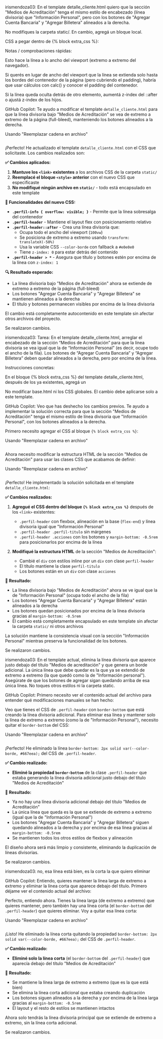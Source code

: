 irismendoza03: En el template detalle_cliente.html quiero que la sección "Medios de Acreditación" tenga el mismo estilo de encabezado (línea divisoria) que "Información Personal", pero con los botones de "Agregar Cuenta Bancaria" y "Agregar Billetera" alineados a la derecha.

No modifiques la carpeta static/.
En cambio, agregá un bloque <style> dentro de {% block extra_css %} en este template para aplicar los estilos necesarios.

Los estilos que necesito dentro de ese bloque son:

.perfil-header {
    display: flex;
    justify-content: space-between;
    align-items: center;
    margin-bottom: 1.5rem;
    border-bottom: 2px solid var(--color-borde);
    padding-bottom: 0.5rem;
}

.perfil-header .perfil-titulo {
    margin: 0;
}

.perfil-header .acciones {
    display: flex;
    gap: 0.5rem;
}


Así el cambio queda encapsulado en este template sin afectar otros.

GitHub Copilot: Te ayudo a modificar el template `detalle_cliente.html` para que la sección "Medios de Acreditación" tenga el mismo estilo de encabezado con línea divisoria que "Información Personal", y los botones alineados a la derecha. 

Usando "Reemplazar cadena en archivo"


```

```


Usando "Reemplazar cadena en archivo"


```

```
¡Perfecto! He realizado los cambios solicitados en el template `detalle_cliente.html`:

1. **Agregué el bloque `<style>` dentro de `{% block extra_css %}`** con los estilos que especificaste:
   - `.perfil-header` para el contenedor del encabezado con flexbox
   - `.perfil-header .perfil-titulo` para eliminar márgenes del título
   - `.perfil-header .acciones` para el contenedor de los botones con espacio entre ellos

2. **Modifiqué la estructura HTML** de la sección "Medios de Acreditación":
   - Reemplacé el `div` con estilos inline por un `div` con clase `perfil-header`
   - El título `h2` mantiene su clase `perfil-titulo`
   - Los botones ahora están en un `div` con clase `acciones`

Ahora la sección "Medios de Acreditación" tendrá:
- El mismo estilo de encabezado con línea divisoria que "Información Personal"
- Los botones "Agregar Cuenta Bancaria" y "Agregar Billetera" alineados a la derecha
- Todo encapsulado en este template sin afectar otros archivos

Los estilos utilizan variables CSS (`var(--color-borde)`) para mantener consistencia con el tema actual (claro/oscuro).

Se realizaron cambios.

irismendoza03: Tarea: En el template detalle_cliente.html (sin tocar la carpeta static/) quiero que la línea divisoria bajo el encabezado "Medios de Acreditación" se vea de extremo a extremo de la página (full-bleed), manteniendo los botones alineados a la derecha.

Instrucciones concretas:

Abrí detalle_cliente.html.

Dentro del bloque {% block extra_css %} (donde ya se cargan los CSS), agregá —después de los <link> existentes— un bloque <style> con el CSS que sigue. No modifiques ningún archivo dentro de static/.

Asegurate de no eliminar los <link> a los archivos CSS; sólo añadir el <style>...</style> local.

CSS a pegar dentro de {% block extra_css %}:

<style>
/* hace que la línea del header sea full-bleed (extremo a extremo) */
.perfil-info { overflow: visible; } /* permite que la línea sobresalga del contenedor */
.perfil-header {
  position: relative;
  display: flex;
  justify-content: space-between;
  align-items: center;
  margin-bottom: 1.5rem;
  padding-bottom: 0.5rem;
}

/* línea que ocupa todo el ancho del viewport */
.perfil-header::after {
  content: "";
  position: absolute;
  left: 50%;
  bottom: 0;
  width: 100vw;                /* full viewport width */
  height: 2px;                /* grosor de la línea */
  background: var(--color-borde, #e0e0e0); /* usa variable si existe, sino color por defecto */
  transform: translateX(-50%); /* centra la barra en el viewport */
  pointer-events: none;
  z-index: 0;
}

/* mantener título y botones por encima de la línea */
.perfil-header > * {
  position: relative;
  z-index: 1;
}
</style>


Notas / comprobaciones rápidas:

Esto hace la línea a lo ancho del viewport (extremo a extremo del navegador).

Si querés en lugar de ancho del viewport que la línea se extienda solo hasta los bordes del contenedor de la página (pero cubriendo el padding), habría que usar cálculos con calc() y conocer el padding del contenedor.

Si la línea queda oculta detrás de otro elemento, aumentá z-index del ::after o ajustá z-index de los hijos.

GitHub Copilot: Te ayudo a modificar el template `detalle_cliente.html` para que la línea divisoria bajo "Medios de Acreditación" se vea de extremo a extremo de la página (full-bleed), manteniendo los botones alineados a la derecha. 

Usando "Reemplazar cadena en archivo"


```

```
¡Perfecto! He actualizado el template `detalle_cliente.html` con el CSS que solicitaste. Los cambios realizados son:

**✅ Cambios aplicados:**

1. **Mantuve los `<link>` existentes** a los archivos CSS de la carpeta `static/`
2. **Reemplacé el bloque `<style>` anterior** con el nuevo CSS que especificaste
3. **No modifiqué ningún archivo en `static/`** - todo está encapsulado en este template

**🎯 Funcionalidades del nuevo CSS:**

- **`.perfil-info { overflow: visible; }`** - Permite que la línea sobresalga del contenedor
- **`.perfil-header`** - Mantiene el layout flex con posicionamiento relativo
- **`.perfil-header::after`** - Crea una línea divisoria que:
  - Ocupa todo el ancho del viewport (`100vw`)
  - Se posiciona de extremo a extremo usando `transform: translateX(-50%)`
  - Usa la variable CSS `--color-borde` con fallback a `#e0e0e0`
  - Tiene `z-index: 0` para estar detrás del contenido
- **`.perfil-header > *`** - Asegura que título y botones estén por encima de la línea con `z-index: 1`

**🔍 Resultado esperado:**
- La línea divisoria bajo "Medios de Acreditación" ahora se extiende de extremo a extremo de la página (full-bleed)
- Los botones "Agregar Cuenta Bancaria" y "Agregar Billetera" se mantienen alineados a la derecha
- El título y botones permanecen visibles por encima de la línea divisoria

El cambio está completamente autocontenido en este template sin afectar otros archivos del proyecto.

Se realizaron cambios.

irismendoza03: Tarea: En el template detalle_cliente.html, arreglar el encabezado de la sección “Medios de Acreditación” para que la línea divisoria se vea igual que la de “Información Personal” (es decir, ocupe todo el ancho de la fila). Los botones de “Agregar Cuenta Bancaria” y “Agregar Billetera” deben quedar alineados a la derecha, pero por encima de la línea.

Instrucciones concretas:

En el bloque {% block extra_css %} del template detalle_cliente.html, después de los <link> ya existentes, agregá un <style> con el siguiente CSS (no tocar carpeta static/):

<style>
.perfil-header {
  display: flex;
  justify-content: space-between;
  align-items: flex-end;  /* alinea título y botones en la base */
  border-bottom: 2px solid var(--color-borde, #e0e0e0); /* misma línea que en Información Personal */
  margin-bottom: 1.5rem;
  padding-bottom: 0.5rem;
}

.perfil-header .perfil-titulo {
  margin: 0;
}

.perfil-header .acciones {
  display: flex;
  gap: 0.5rem;
  margin-bottom: -0.5rem; /* sube los botones para que queden por encima de la línea */
}
</style>


No modificar base.html ni los CSS globales. El cambio debe aplicarse solo a este template.

GitHub Copilot: Veo que has deshecho los cambios previos. Te ayudo a implementar la solución correcta para que la sección "Medios de Acreditación" tenga el mismo estilo de línea divisoria que "Información Personal", con los botones alineados a la derecha.

Primero necesito agregar el CSS al bloque `{% block extra_css %}`: 

Usando "Reemplazar cadena en archivo"


```

```
Ahora necesito modificar la estructura HTML de la sección "Medios de Acreditación" para usar las clases CSS que acabamos de definir: 

Usando "Reemplazar cadena en archivo"


```

```
¡Perfecto! He implementado la solución solicitada en el template `detalle_cliente.html`:

**✅ Cambios realizados:**

1. **Agregué el CSS dentro del bloque `{% block extra_css %}`** después de los `<link>` existentes:
   - `.perfil-header` con flexbox, alineación en la base (`flex-end`) y línea divisoria igual que "Información Personal"
   - `.perfil-header .perfil-titulo` sin márgenes
   - `.perfil-header .acciones` con los botones y `margin-bottom: -0.5rem` para posicionarlos por encima de la línea

2. **Modifiqué la estructura HTML** de la sección "Medios de Acreditación":
   - Cambié el `div` con estilos inline por un `div` con clase `perfil-header`
   - El título mantiene la clase `perfil-titulo`
   - Los botones están en un `div` con clase `acciones`

**🎯 Resultado:**
- La línea divisoria bajo "Medios de Acreditación" ahora se ve igual que la de "Información Personal" (ocupa todo el ancho de la fila)
- Los botones "Agregar Cuenta Bancaria" y "Agregar Billetera" están alineados a la derecha
- Los botones quedan posicionados por encima de la línea divisoria gracias al `margin-bottom: -0.5rem`
- El cambio está completamente encapsulado en este template sin afectar la carpeta `static/` ni otros archivos

La solución mantiene la consistencia visual con la sección "Información Personal" mientras preserva la funcionalidad de los botones.

Se realizaron cambios.

irismendoza03: En el template actual, elimina la línea divisoria que aparece justo debajo del título "Medios de acreditación" y que genera un borde adicional. La única línea que debe quedar es la que ya se extendió de extremo a extremo (la que quedó como la de "Información personal"). Asegúrate de que los botones de agregar sigan quedando arriba de esa única línea. No toques otros estilos ni la carpeta static.

GitHub Copilot: Primero necesito ver el contenido actual del archivo para entender qué modificaciones manuales se han hecho: 


Veo que tienes el CSS de `.perfil-header` con `border-bottom` que está creando la línea divisoria adicional. Para eliminar esa línea y mantener solo la línea de extremo a extremo (como la de "Información Personal"), necesito quitar el `border-bottom` del CSS: 

Usando "Reemplazar cadena en archivo"


```

```
¡Perfecto! He eliminado la línea `border-bottom: 2px solid var(--color-borde, #667eea);` del CSS de `.perfil-header`.

**✅ Cambio realizado:**

- **Eliminé la propiedad `border-bottom`** de la clase `.perfil-header` que estaba generando la línea divisoria adicional justo debajo del título "Medios de Acreditación"

**🎯 Resultado:**

- Ya no hay una línea divisoria adicional debajo del título "Medios de Acreditación"
- La única línea que queda es la que se extiende de extremo a extremo (igual que la de "Información Personal")
- Los botones "Agregar Cuenta Bancaria" y "Agregar Billetera" siguen quedando alineados a la derecha y por encima de esa línea gracias al `margin-bottom: -0.5rem`
- Se mantienen todos los otros estilos de flexbox y alineación

El diseño ahora será más limpio y consistente, eliminando la duplicación de líneas divisorias.

Se realizaron cambios.

irismendoza03: no, esa línea está bien, es la corta la que quiero eliminar

GitHub Copilot: Entiendo, quieres mantener la línea larga de extremo a extremo y eliminar la línea corta que aparece debajo del título. Primero déjame ver el contenido actual del archivo: 


Perfecto, entiendo ahora. Tienes la línea larga (de extremo a extremo) que quieres mantener, pero también hay una línea corta (el `border-bottom` del `.perfil-header`) que quieres eliminar. Voy a quitar esa línea corta: 

Usando "Reemplazar cadena en archivo"


```

```
¡Listo! He eliminado la línea corta quitando la propiedad `border-bottom: 2px solid var(--color-borde, #667eea);` del CSS de `.perfil-header`.

**✅ Cambio realizado:**

- **Eliminé solo la línea corta** (el `border-bottom` del `.perfil-header`) que aparecía debajo del título "Medios de Acreditación"

**🎯 Resultado:**

- Se mantiene la línea larga de extremo a extremo (que es la que está bien)
- Se elimina la línea corta adicional que estaba creando duplicación
- Los botones siguen alineados a la derecha y por encima de la línea larga gracias al `margin-bottom: -0.5rem`
- El layout y el resto de estilos se mantienen intactos

Ahora solo tendrás la línea divisoria principal que se extiende de extremo a extremo, sin la línea corta adicional.

Se realizaron cambios.